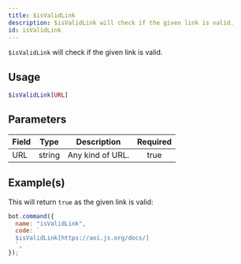 ```yaml
---
title: $isValidLink
description: $isValidLink will check if the given link is valid.
id: isValidLink
---
```


`$isValidLink` will check if the given link is valid.

## Usage

```php
$isValidLink[URL]
```

## Parameters

| Field | Type   | Description      | Required |
| ----- | ------ | ---------------- | :------: |
| URL   | string | Any kind of URL. |   true   |

## Example(s)

This will return `true` as the given link is valid:

```javascript
bot.command({
  name: "isValidLink",
  code: `
  $isValidLink[https://aoi.js.org/docs/]
  `,
});
```
